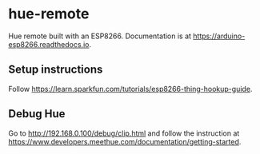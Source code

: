 # hue-remote

Hue remote built with an ESP8266. Documentation is at https://arduino-esp8266.readthedocs.io. 

## Setup instructions

Follow https://learn.sparkfun.com/tutorials/esp8266-thing-hookup-guide.

## Debug Hue

Go to http://192.168.0.100/debug/clip.html and follow the instruction at https://www.developers.meethue.com/documentation/getting-started.
